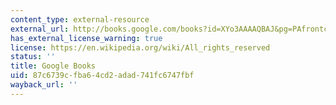 ```yaml
---
content_type: external-resource
external_url: http://books.google.com/books?id=XYo3AAAAQBAJ&pg=PAfrontcover
has_external_license_warning: true
license: https://en.wikipedia.org/wiki/All_rights_reserved
status: ''
title: Google Books
uid: 87c6739c-fba6-4cd2-adad-741fc6747fbf
wayback_url: ''
---
```

